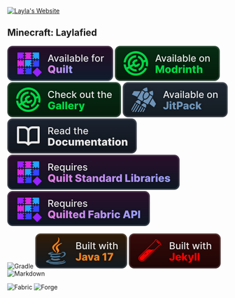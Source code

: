 [![Layla's Website](https://raw.githubusercontent.com/Nu-Git/questionmark-badges/main/laxla-related/Laxla%20thing.svg)](https://layla.is-immensely.gay/)
## Minecraft: Laylafied
[![Quilt](https://github.com/intergrav/devins-badges/raw/v3/assets/cozy/supported/quilt_vector.svg)](https://quiltmc.org/en/install/)
[![Modrinth](https://raw.githubusercontent.com/intergrav/devins-badges/v3/assets/cozy/available/modrinth_vector.svg)](https://modrinth.com/mod/laylafied)
[![Modrinth Gallery](https://github.com/intergrav/devins-badges/raw/v3/assets/cozy/documentation/modrinth-gallery_vector.svg)](https://modrinth.com/mod/laylafied/gallery)
[![JitPack](https://raw.githubusercontent.com/intergrav/devins-badges/v3/assets/cozy/available/jitpack_vector.svg)](https://jitpack.io/#LaylaMeower/Laylafied)
[![Documentation](https://github.com/intergrav/devins-badges/raw/v3/assets/cozy/documentation/ghpages_vector.svg)](https://layla.is-immensely.gay/Laylafied/)
[![Quilt Standard Libraries](https://github.com/intergrav/devins-badges/raw/v3/assets/cozy/requires/quilt-standard-libraries_vector.svg)![Requires Quilted Fabric API](https://github.com/intergrav/devins-badges/raw/v3/assets/cozy/requires/quilted-fabric-api_vector.svg)](https://modrinth.com/mod/qsl)

![Gradle](https://raw.githubusercontent.com/intergrav/devins-badges/v3/assets/cozy/built-with/gradle_vector.svg)
![Java](https://raw.githubusercontent.com/intergrav/devins-badges/v3/assets/cozy/built-with/java17_vector.svg)
![Jekyll](https://raw.githubusercontent.com/intergrav/devins-badges/v3/assets/cozy/built-with/jekyll_vector.svg)
![Markdown](https://github.com/intergrav/devins-badges/raw/v3/assets/cozy/built-with/markdown_vector.svg)

![Fabric](https://github.com/intergrav/devins-badges/raw/v3/assets/cozy/unsupported/fabric_vector.svg)
![Forge](https://github.com/intergrav/devins-badges/raw/v3/assets/cozy/unsupported/forge_vector.svg)
